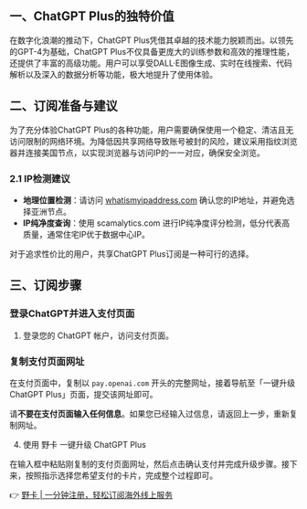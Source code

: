 ## 一、ChatGPT Plus的独特价值

在数字化浪潮的推动下，ChatGPT Plus凭借其卓越的技术能力脱颖而出。以领先的GPT-4为基础，ChatGPT Plus不仅具备更庞大的训练参数和高效的推理性能，还提供了丰富的高级功能。用户可以享受DALL·E图像生成、实时在线搜索、代码解析以及深入的数据分析等功能，极大地提升了使用体验。

## 二、订阅准备与建议

为了充分体验ChatGPT Plus的各种功能，用户需要确保使用一个稳定、清洁且无访问限制的网络环境。为降低因共享网络导致账号被封的风险，建议采用指纹浏览器并连接美国节点，以实现浏览器与访问IP的一一对应，确保安全浏览。

### 2.1 IP检测建议

- **地理位置检测**：请访问 [whatismyipaddress.com](https://bit.ly/bewildcard) 确认您的IP地址，并避免选择亚洲节点。
- **IP纯净度查询**：使用 scamalytics.com 进行IP纯净度评分检测，低分代表高质量，通常住宅IP优于数据中心IP。

对于追求性价比的用户，共享ChatGPT Plus订阅是一种可行的选择。

## 三、订阅步骤

### 登录ChatGPT并进入支付页面

1. 登录您的 ChatGPT 帐户，访问支付页面。
   
### 复制支付页面网址

在支付页面中，复制以 `pay.openai.com` 开头的完整网址，接着导航至「一键升级 ChatGPT Plus」页面，提交该网址即可。

请**不要在支付页面输入任何信息**。如果您已经输入过信息，请返回上一步，重新复制网址。

4. 使用 野卡 一键升级 ChatGPT Plus

在输入框中粘贴刚复制的支付页面网址，然后点击确认支付并完成升级步骤。接下来，按照指示选择您希望支付的卡片，完成整个过程即可。

👉 [野卡 | 一分钟注册，轻松订阅海外线上服务](https://bit.ly/bewildcard)